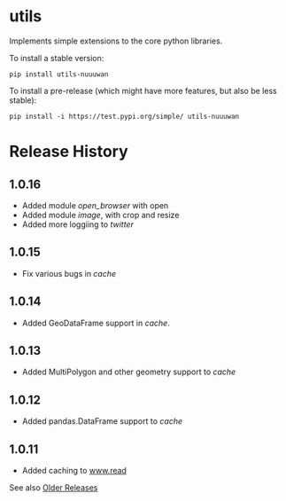 # utils

Implements simple extensions to the core python libraries.

To install a stable version:

```
pip install utils-nuuuwan
```

To install a pre-release (which might have more features, but also be
less stable):

```
pip install -i https://test.pypi.org/simple/ utils-nuuuwan
```

# Release History

## 1.0.16

* Added module *open_browser* with open
* Added module *image*, with crop and resize
* Added more loggiing to *twitter*

## 1.0.15

* Fix various bugs in *cache*

## 1.0.14

* Added GeoDataFrame support in *cache*.

## 1.0.13

* Added MultiPolygon and other geometry support to *cache*

## 1.0.12

* Added pandas.DataFrame support to *cache*

## 1.0.11

* Added caching to www.read

See also [Older Releases](OLDER_RELEASES.md)
